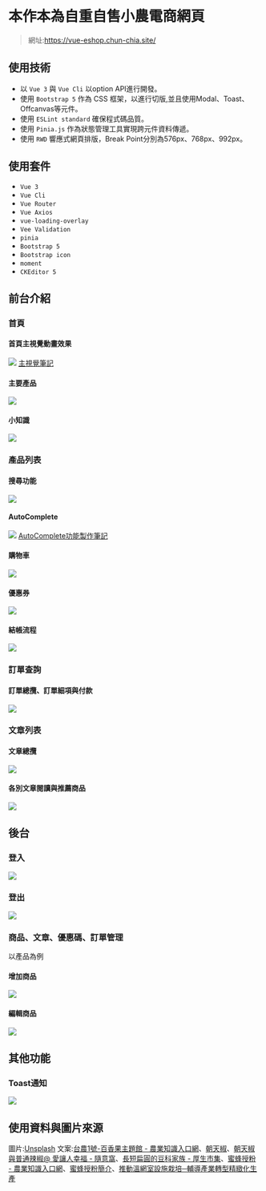 # 本作本為自重自售小農電商網頁
> 網址:https://vue-eshop.chun-chia.site/

## 使用技術
- 以 `Vue 3` 與 `Vue Cli` 以option API進行開發。
- 使用 `Bootstrap 5` 作為 CSS 框架，以進行切版,並且使用Modal、Toast、Offcanvas等元件。
- 使用 `ESLint standard` 確保程式碼品質。
- 使用 `Pinia.js` 作為狀態管理工具實現跨元件資料傳遞。
- 使用 `RWD` 響應式網頁排版，Break Point分別為576px、768px、992px。

## 使用套件
- `Vue 3`
- `Vue Cli`
- `Vue Router`
- `Vue Axios`
- `vue-loading-overlay`
- `Vee Validation`
- `pinia`
- `Bootstrap 5`
- `Bootstrap icon`
- `moment`
- `CKEditor 5`

## 前台介紹

### 首頁
#### 首頁主視覺動畫效果
![](https://imgur.com/a/UlgiIZ3)
[主視覺筆記](https://hackmd.io/yDLNyVh2QLigktdZBAZnEQ)

#### 主要產品
![](https://imgur.com/a/YfGb7xi)

#### 小知識
![](https://imgur.com/undefined)

### 產品列表
#### 搜尋功能
![](https://imgur.com/ushGMfK)

#### AutoComplete
![](https://imgur.com/TG3Foa8)
[AutoComplete功能製作筆記](https://hackmd.io/ytuKPw8TTbCeHoaYGg9F1g)

#### 購物車
![](https://imgur.com/undefined)

#### 優惠券
![](https://imgur.com/iTPLBlV)

#### 結帳流程
![](https://imgur.com/a/FWxamAD)

### 訂單查詢
#### 訂單總攬、訂單細項與付款
![](https://imgur.com/6CGvKjH)

### 文章列表
#### 文章總攬
![](https://imgur.com/a/aDzHNeE)

#### 各別文章閱讀與推薦商品
![](https://imgur.com/xYgxGV3)

## 後台
### 登入
![](https://imgur.com/WodA0Wq)

### 登出
![](https://imgur.com/i05ajiv)

### 商品、文章、優惠碼、訂單管理
以產品為例
#### 增加商品
![](https://imgur.com/a/kPv09n4)

#### 編輯商品
![](https://imgur.com/0sE5EDE)

## 其他功能
### Toast通知
![](https://imgur.com/PFUhaxT)

## 使用資料與圖片來源
圖片:[Unsplash](https://unsplash.com/)
文案:[台農1號-百香果主題館 - 農業知識入口網](https://kmweb.coa.gov.tw/subject/subject.php?id=40131)、[朝天椒](http://kplant.biodiv.tw/%E6%9C%9D%E5%A4%A9%E6%A4%92/%E6%9C%9D%E5%A4%A9%E6%A4%92.htm)、[朝天椒與普通辣椒@ 愛讓人幸福 - 隨意窩](https://blog.xuite.net/lily_life.share99/twblog/125735042)、[長短扁圓的豆科家族 - 厚生市集](https://www.farm-direct.com.tw/index.php/Home/Article/article_info/article_id/2278)、[蜜蜂授粉 - 農業知識入口網](https://kmweb.coa.gov.tw/subject/subject.php?id=12640)、[蜜蜂授粉簡介](https://www.mdais.gov.tw/files/mdais/web_structure/895/124.pdf)、[推動溫網室設施栽培─輔導產業轉型精緻化生產](https://www.coa.gov.tw/ws.php?id=2505562)
